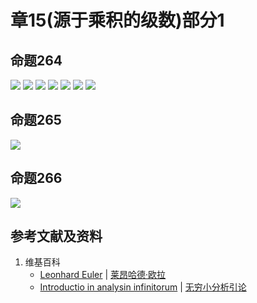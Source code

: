 # 章15(源于乘积的级数)部分1

## 命题264

![](/images/无穷级数/欧拉的无穷分析引论中典型的推演实验/章15部分1/264-1.jpg)
![](/images/无穷级数/欧拉的无穷分析引论中典型的推演实验/章15部分1/264-2.jpg)
![](/images/无穷级数/欧拉的无穷分析引论中典型的推演实验/章15部分1/264-3.jpg)
![](/images/无穷级数/欧拉的无穷分析引论中典型的推演实验/章15部分1/264-4.jpg)
![](/images/无穷级数/欧拉的无穷分析引论中典型的推演实验/章15部分1/264-5.jpg)
![](/images/无穷级数/欧拉的无穷分析引论中典型的推演实验/章15部分1/264-6.jpg)
![](/images/无穷级数/欧拉的无穷分析引论中典型的推演实验/章15部分1/264-7.jpg)

## 命题265

![](/images/无穷级数/欧拉的无穷分析引论中典型的推演实验/章15部分1/265.jpg)

## 命题266

![](/images/无穷级数/欧拉的无穷分析引论中典型的推演实验/章15部分1/266.jpg)


## 参考文献及资料

1. 维基百科
	- [Leonhard Euler](https://en.wikipedia.org/wiki/Leonhard_Euler) | [莱昂哈德·欧拉](https://zh.wikipedia.org/wiki/%E8%90%8A%E6%98%82%E5%93%88%E5%BE%B7%C2%B7%E6%AD%90%E6%8B%89) 
	- [Introductio in analysin infinitorum](https://en.wikipedia.org/wiki/Introductio_in_analysin_infinitorum) | [无穷小分析引论](https://zh.wikipedia.org/wiki/%E6%97%A0%E7%A9%B7%E5%B0%8F%E5%88%86%E6%9E%90%E5%BC%95%E8%AE%BA) 




